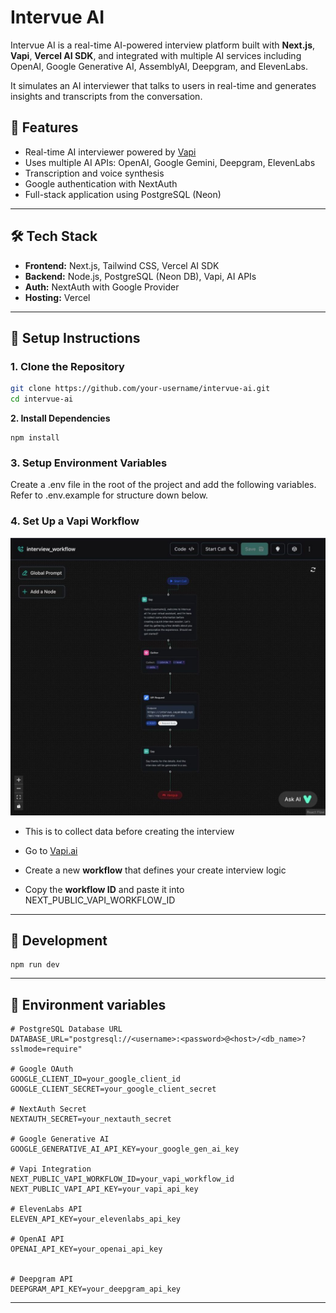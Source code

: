 


# Intervue AI

Intervue AI is a real-time AI-powered interview platform built with **Next.js**, **Vapi**, **Vercel AI SDK**, and integrated with multiple AI services including OpenAI, Google Generative AI, AssemblyAI, Deepgram, and ElevenLabs.

It simulates an AI interviewer that talks to users in real-time and generates insights and transcripts from the conversation.

## 🧠 Features

- Real-time AI interviewer powered by [Vapi](https://www.vapi.ai)
- Uses multiple AI APIs: OpenAI, Google Gemini, Deepgram, ElevenLabs
- Transcription and voice synthesis
- Google authentication with NextAuth
- Full-stack application using PostgreSQL (Neon)

---

## 🛠 Tech Stack

- **Frontend:** Next.js, Tailwind CSS, Vercel AI SDK
- **Backend:** Node.js, PostgreSQL (Neon DB), Vapi, AI APIs
- **Auth:** NextAuth with Google Provider
- **Hosting:** Vercel

---

## 🔧 Setup Instructions

### 1. Clone the Repository

```bash
git clone https://github.com/your-username/intervue-ai.git
cd intervue-ai
```


**2\. Install Dependencies**

```
npm install
```

### **3\. Setup Environment Variables**

Create a .env file in the root of the project and add the following variables. Refer to .env.example for structure down below.


### **4\. Set Up a Vapi Workflow** 
![vapi workflow](public/vapi.jpeg)

-  This is to collect data before creating the interview 

-   Go to [Vapi.ai](https://www.vapi.ai)

-   Create a new **workflow** that defines your create interview logic

-   Copy the **workflow ID** and paste it into NEXT_PUBLIC_VAPI_WORKFLOW_ID

* * * * *

**🧪 Development**
------------------

```
npm run dev
```

* * * * *


**📄 Environment variables**
--------------


```env
# PostgreSQL Database URL
DATABASE_URL="postgresql://<username>:<password>@<host>/<db_name>?sslmode=require"

# Google OAuth
GOOGLE_CLIENT_ID=your_google_client_id
GOOGLE_CLIENT_SECRET=your_google_client_secret

# NextAuth Secret
NEXTAUTH_SECRET=your_nextauth_secret

# Google Generative AI
GOOGLE_GENERATIVE_AI_API_KEY=your_google_gen_ai_key

# Vapi Integration
NEXT_PUBLIC_VAPI_WORKFLOW_ID=your_vapi_workflow_id
NEXT_PUBLIC_VAPI_API_KEY=your_vapi_api_key

# ElevenLabs API
ELEVEN_API_KEY=your_elevenlabs_api_key

# OpenAI API
OPENAI_API_KEY=your_openai_api_key


# Deepgram API
DEEPGRAM_API_KEY=your_deepgram_api_key
```

* * * * *
